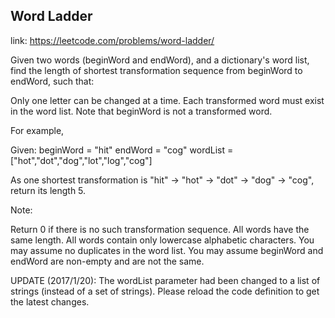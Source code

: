 ## Word Ladder 
link: <https://leetcode.com/problems/word-ladder/>

Given two words (beginWord and endWord), and a dictionary's word list, find the length of shortest transformation sequence from beginWord to endWord, such that:


Only one letter can be changed at a time.
Each transformed word must exist in the word list. Note that beginWord is not a transformed word.



For example,


Given:
beginWord = "hit"
endWord = "cog"
wordList = ["hot","dot","dog","lot","log","cog"]


As one shortest transformation is "hit" -> "hot" -> "dot" -> "dog" -> "cog",
return its length 5.



Note:

Return 0 if there is no such transformation sequence.
All words have the same length.
All words contain only lowercase alphabetic characters.
You may assume no duplicates in the word list.
You may assume beginWord and endWord are non-empty and are not the same.




UPDATE (2017/1/20):
The wordList parameter had been changed to a list of strings (instead of a set of strings). Please reload the code definition to get the latest changes.
